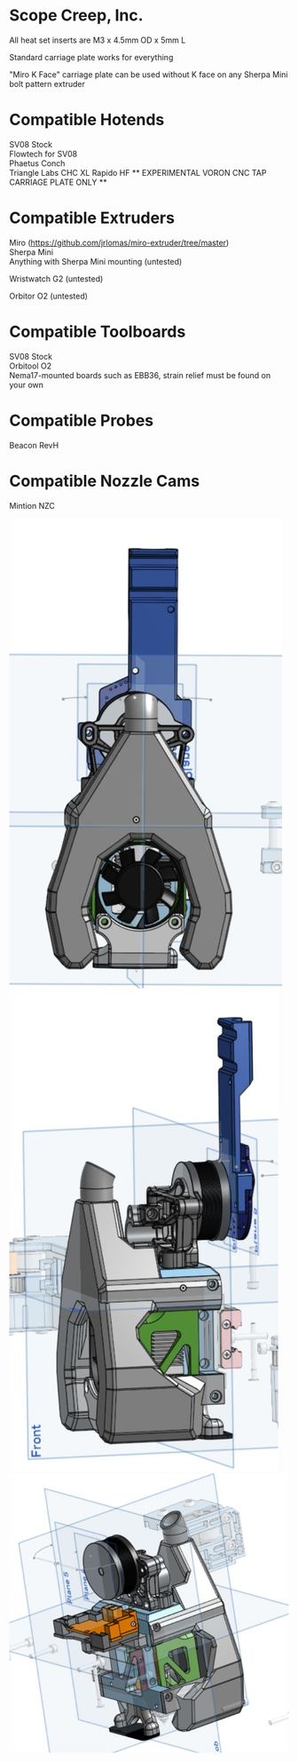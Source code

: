 # Scope Creep, Inc.

All heat set inserts are M3 x 4.5mm OD x 5mm L

Standard carriage plate works for everything  

"Miro K Face" carriage plate can be used without K face on any Sherpa Mini bolt pattern extruder

# Compatible Hotends
SV08 Stock  
Flowtech for SV08  
Phaetus Conch  
Triangle Labs CHC XL
Rapido HF ** EXPERIMENTAL VORON CNC TAP CARRIAGE PLATE ONLY **

# Compatible Extruders
Miro (https://github.com/jrlomas/miro-extruder/tree/master)  
Sherpa Mini  
Anything with Sherpa Mini mounting (untested)

Wristwatch G2 (untested)

Orbitor O2 (untested) 

# Compatible Toolboards
SV08 Stock  
Orbitool O2  
Nema17-mounted boards such as EBB36, strain relief must be found on your own

# Compatible Probes
Beacon RevH  

# Compatible Nozzle Cams
Mintion NZC  

![front view](https://github.com/shoeys-for-newey/SCI-Toolhead/blob/main/images/o2_shroud_front.JPG)
![side view](https://github.com/shoeys-for-newey/SCI-Toolhead/blob/main/images/O2_shroud_side.JPG)
![stock board](https://github.com/shoeys-for-newey/SCI-Toolhead/blob/main/images/board_stock.JPG)
